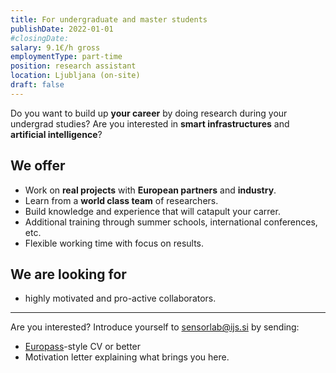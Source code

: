 ```yaml
---
title: For undergraduate and master students
publishDate: 2022-01-01
#closingDate:
salary: 9.1€/h gross
employmentType: part-time
position: research assistant
location: Ljubljana (on-site)
draft: false
---
```


Do you want to build up **your career** by doing research during your undergrad studies?  Are you interested in **smart infrastructures** and **artificial intelligence**?

## We offer

- Work on **real projects** with **European partners** and **industry**.
- Learn from a **world class team** of researchers.
- Build knowledge and experience that will catapult your carrer.
- Additional training through summer schools, international conferences, etc.
- Flexible working time with focus on results.

## We are looking for

- highly motivated and pro-active collaborators.

***

Are you interested? Introduce yourself to [sensorlab@ijs.si](mailto:sensorlab@ijs.si) by sending:
- [Europass](https://europa.eu/europass/en/create-europass-cv)-style CV or better
- Motivation letter explaining what brings you here.
